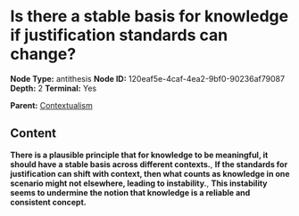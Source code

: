 # Is there a stable basis for knowledge if justification standards can change?

**Node Type:** antithesis
**Node ID:** 120eaf5e-4caf-4ea2-9bf0-90236af79087
**Depth:** 2
**Terminal:** Yes

**Parent:** [Contextualism](contextualism.md)

## Content

**There is a plausible principle that for knowledge to be meaningful, it should have a stable basis across different contexts.**, **If the standards for justification can shift with context, then what counts as knowledge in one scenario might not elsewhere, leading to instability.**, **This instability seems to undermine the notion that knowledge is a reliable and consistent concept.**
